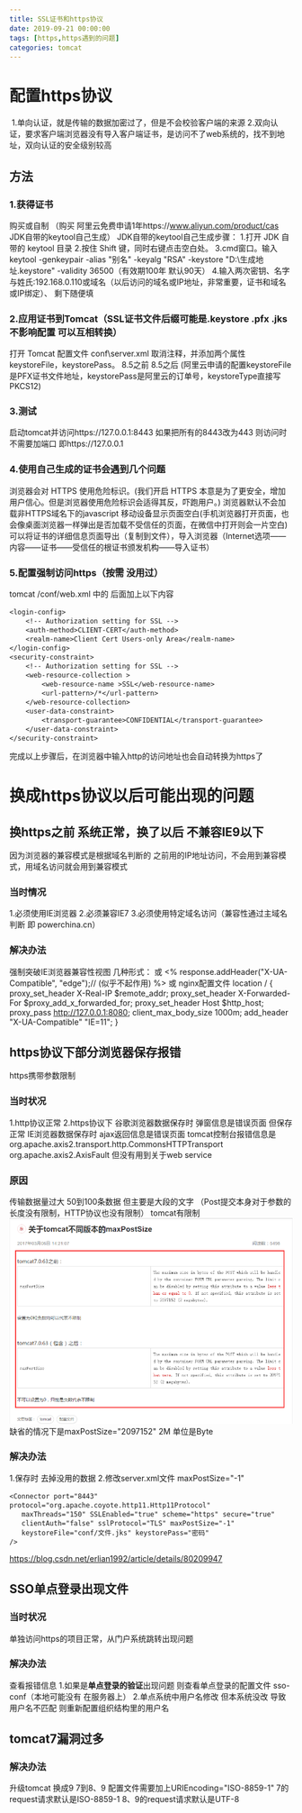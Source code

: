 ```yaml
---
title: SSL证书和https协议
date: 2019-09-21 00:00:00
tags: [https,https遇到的问题]
categories: tomcat
---
```

# 配置https协议

​	1.单向认证，就是传输的数据加密过了，但是不会校验客户端的来源 
​	2.双向认证，要求客户端浏览器没有导入客户端证书，是访问不了web系统的，找不到地址，双向认证的安全级别较高

## 方法

### 1.获得证书
购买或自制
（购买 阿里云免费申请1年https://www.aliyun.com/product/cas  JDK自带的keytool自己生成）
 JDK自带的keytool自己生成步骤：
	1.打开 JDK 自带的 keytool 目录
	2.按住 Shift 键，同时右键点击空白处。
	3.cmd窗口。输入keytool -genkeypair -alias "别名" -keyalg "RSA" -keystore "D:\生成地址.keystore" -validity 36500（有效期100年 默认90天）
	4.输入两次密钥、名字与姓氏:192.168.0.110或域名（以后访问的域名或IP地址，非常重要，证书和域名或IP绑定）、 剩下随便填
### 2.应用证书到Tomcat（SSL证书文件后缀可能是.keystore .pfx .jks 不影响配置 可以互相转换）
打开 Tomcat 配置文件 conf\server.xml
取消注释，并添加两个属性 keystoreFile，keystorePass。
	8.5之前
	<Connector port="8443" protocol="HTTP/1.1" SSLEnabled="true"
		maxThreads="150" scheme="https" secure="true" clientAuth="false" sslProtocol="TLS"
		keystoreFile="D:/生成地址.keystore" keystorePass="之前的密钥" />
	8.5之后
	<Connector port="8443" protocol="org.apache.coyote.http11.Http11NioProtocol" maxThreads="150" SSLEnabled="true">
		<SSLHostConfig>
			<Certificate certificateKeystoreFile="conf/SHA256withRSA__.powerchina.cn.jks"
				certificateKeystorePassword="dianjian123" type="RSA" />
		</SSLHostConfig>
	</Connector>
	(阿里云申请的配置keystoreFile是PFX证书文件地址，keystorePass是阿里云的订单号，keystoreType直接写PKCS12)
### 3.测试
启动tomcat并访问https://127.0.0.1:8443
如果把所有的8443改为443 则访问时 不需要加端口 即https://127.0.0.1
### 4.使用自己生成的证书会遇到几个问题
浏览器会对 HTTPS 使用危险标识。(我们开启 HTTPS 本意是为了更安全，增加用户信心。但是浏览器使用危险标识会适得其反，吓跑用户。)
浏览器默认不会加载非HTTPS域名下的javascript
移动设备显示页面空白(手机浏览器打开页面，也会像桌面浏览器一样弹出是否加载不受信任的页面，在微信中打开则会一片空白)
可以将证书的详细信息页面导出（复制到文件），导入浏览器（Internet选项——内容——证书——受信任的根证书颁发机构——导入证书）

### 5.配置强制访问https（按需 没用过）
tomcat /conf/web.xml 中的 </welcome-file-list> 后面加上以下内容
```
<login-config>  
    <!-- Authorization setting for SSL -->  
    <auth-method>CLIENT-CERT</auth-method>  
    <realm-name>Client Cert Users-only Area</realm-name>  
</login-config>  
<security-constraint>  
    <!-- Authorization setting for SSL -->  
    <web-resource-collection >  
        <web-resource-name >SSL</web-resource-name>  
        <url-pattern>/*</url-pattern>  
    </web-resource-collection>  
    <user-data-constraint>  
        <transport-guarantee>CONFIDENTIAL</transport-guarantee>  
    </user-data-constraint>  
</security-constraint>  
```
完成以上步骤后，在浏览器中输入http的访问地址也会自动转换为https了
	
# 换成https协议以后可能出现的问题

## 换https之前 系统正常，换了以后 不兼容IE9以下
因为浏览器的兼容模式是根据域名判断的 之前用的IP地址访问，不会用到兼容模式，用域名访问就会用到兼容模式

### 当时情况
1.必须使用IE浏览器
2.必须兼容IE7
3.必须使用特定域名访问（兼容性通过主域名判断 即 powerchina.cn）

### 解决办法
强制突破IE浏览器兼容性视图
几种形式：
<meta http-equiv="X-UA-Compatible" content="IE=edge" >
                          <meta http-equiv="X-UA-Compatible" content="IE=11" >
或
<%
   response.addHeader("X-UA-Compatible", "edge");// (似乎不起作用)
%>
或
nginx配置文件
location / {
	proxy_set_header  X-Real-IP       $remote_addr;
	proxy_set_header  X-Forwarded-For $proxy_add_x_forwarded_for;
	proxy_set_header  Host $http_host;
	proxy_pass     http://127.0.0.1:8080;
	client_max_body_size    1000m;
	add_header "X-UA-Compatible" "IE=11";
}

## https协议下部分浏览器保存报错
https携带参数限制
### 当时状况
1.http协议正常
2.https协议下
谷歌浏览器数据保存时 弹窗信息是错误页面 但保存正常
IE浏览器数据保存时 ajax返回信息是错误页面
tomcat控制台报错信息是 org.apache.axis2.transport.http.CommonsHTTPTransport
    org.apache.axis2.AxisFault
 但没有用到关于web service
### 原因
传输数据量过大 50到100条数据 但主要是大段的文字 
（Post提交本身对于参数的长度没有限制，HTTP协议也没有限制）
tomcat有限制
![不同版本配置](SSL证书和https协议/1.jpg)
缺省的情况下是maxPostSize="2097152" 2M 单位是Byte
### 解决办法
1.保存时 去掉没用的数据
2.修改server.xml文件
maxPostSize="-1"
```
<Connector port="8443" protocol="org.apache.coyote.http11.Http11Protocol"
   maxThreads="150" SSLEnabled="true" scheme="https" secure="true"
   clientAuth="false" sslProtocol="TLS" maxPostSize="-1"
   keystoreFile="conf/文件.jks" keystorePass="密码" 
/>
```
https://blog.csdn.net/erlian1992/article/details/80209947

## SSO单点登录出现文件
### 当时状况
单独访问https的项目正常，从门户系统跳转出现问题
### 解决办法
查看报错信息
1.如果是**单点登录的验证**出现问题
 则查看单点登录的配置文件 sso-conf（本地可能没有 在服务器上）
2.单点系统中用户名修改 但本系统没改 导致用户名不匹配
 则重新配置组织结构里的用户名

## tomcat7漏洞过多
### 解决办法
升级tomcat 换成9
7到8、9 配置文件需要加上URIEncoding="ISO-8859-1"
7的request请求默认是ISO-8859-1
8、9的request请求默认是UTF-8